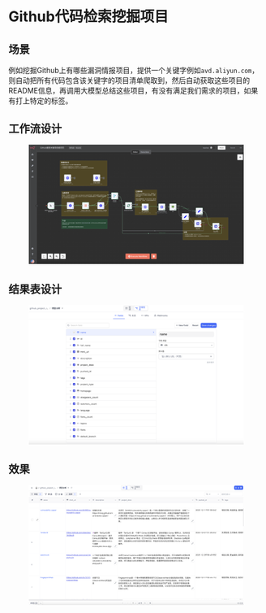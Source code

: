 # Github代码检索挖掘项目

## 场景

例如挖掘Github上有哪些漏洞情报项目，提供一个关键字例如`avd.aliyun.com`，则自动把所有代码包含该关键字的项目清单爬取到，然后自动获取这些项目的README信息，再调用大模型总结这些项目，有没有满足我们需求的项目，如果有打上特定的标签。

## 工作流设计

<figure><img src="../../.gitbook/assets/截屏2024-01-04 02.04.24.png" alt=""><figcaption></figcaption></figure>

## 结果表设计

<figure><img src="../../.gitbook/assets/截屏2024-01-04 02.10.02.png" alt=""><figcaption></figcaption></figure>



## 效果

<figure><img src="../../.gitbook/assets/截屏2024-01-04 02.08.35.png" alt=""><figcaption></figcaption></figure>
